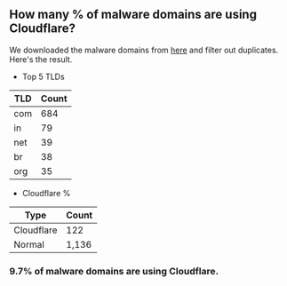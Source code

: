 ## How many % of malware domains are using Cloudflare?


We downloaded the malware domains from [here](https://urlhaus.abuse.ch) and filter out duplicates.
Here's the result.


[//]: # (start replacement)


- Top 5 TLDs

| TLD | Count |
| --- | --- |
| com | 684 |
| in | 79 |
| net | 39 |
| br | 38 |
| org | 35 |


- Cloudflare %

| Type | Count |
| --- | --- |
| Cloudflare | 122 |
| Normal | 1,136 |


### 9.7% of malware domains are using Cloudflare.
